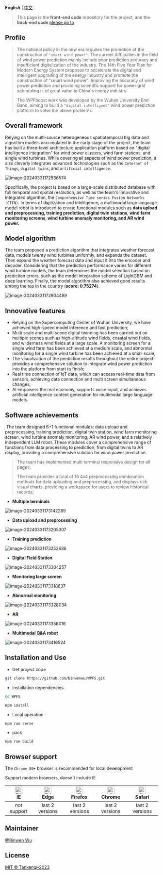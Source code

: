 **English** | [中文](./README.zh-CN.md)

> This page is the **front-end code** repository for the project, and the **back-end code** [please go to](https://github.com/binwenwu/WPFS-BOOT )

## Profile

> The national policy in the new era requires the promotion of the construction of `"smart wind power"`. The current difficulties in the field of wind power prediction mainly include poor prediction accuracy and insufficient digitalization of the industry. The 14th Five Year Plan for Modern Energy System proposes to accelerate the digital and intelligent upgrading of the energy industry and promote the construction of "smart wind power". Improving the accuracy of wind power prediction and providing scientific support for power grid scheduling is of great value to China's energy industry.
>
> The WPFboost work was developed by the Wuhan University End Band, aiming to build a `"digital intelligent"` wind power prediction platform to solve the above problems.

## Overall framework

Relying on the multi-source heterogeneous spatiotemporal big data and algorithm models accumulated in the early stage of the project, the team has built a three-level architecture application platform based on "digital intelligence integration" for wind power clusters, wind farm stations, and single wind turbines. While covering all aspects of wind power prediction, it also cleverly integrates advanced technologies such as the `Internet of Things`, `digital twins`, and `artificial intelligence`.

![image-20240331172536574](https://cdn.jsdelivr.net/gh/binwenwu/picgo_demo/img/image-20240331172536574.png)

Specifically, the project is based on a large-scale distributed database with full temporal and spatial resolution, as well as the team's innovative and integrated algorithm, the `Comprehensive Time series Fusion Networks (CTFN)`. In terms of digitization and intelligence, a multimodal large language model robot is introduced to create functional modules such as **data upload and preprocessing, training prediction, digital twin stations, wind farm monitoring screens, wind turbine anomaly monitoring, and AR wind power.**

## Model algorithm

The team proposed a prediction algorithm that integrates weather forecast data, models twenty wind turbines uniformly, and expands the dataset. Then expand the weather forecast data and input it into the encoder and decoder. Considering that the prediction performance varies for different wind turbine models, the team determines the model selection based on prediction errors, such as the model integration scheme of LightGBM and deep learning. Finally, the model algorithm also achieved good results among the top in the country (**score: 0.75274**).

![image-20240331172804499](https://cdn.jsdelivr.net/gh/binwenwu/picgo_demo/img/image-20240331172804499.png)

## Innovative features

- Relying on the Supercomputing Center of Wuhan University, we have achieved high-speed model inference and fast prediction;
- Multi scale and multi scene digital twinning has been carried out on multiple scenes such as high-altitude wind fields, coastal wind fields, and wilderness wind fields at a large scale. A monitoring screen for a single wind farm has been achieved at a medium scale, and abnormal monitoring for a single wind turbine has been achieved at a small scale;
- The visualization of the prediction results throughout the entire project provides a comprehensive solution to integrate wind power prediction into the platform from start to finish;
- Real time connection of IoT data, which can access real-time data from sensors, achieving data connection and multi screen simultaneous changes;
- AI empowers the real economy, supports voice input, and achieves artificial intelligence content generation for multimodal large language models.

## Software achievements

​	The team designed 6+1 functional modules: data upload and preprocessing, training prediction, digital twin station, wind farm monitoring screen, wind turbine anomaly monitoring, AR wind power, and a relatively independent LLM robot. These modules cover a comprehensive range of functions from data processing to prediction, from digital twins to AR display, providing a comprehensive solution for wind power prediction.

> The team has implemented multi terminal responsive design for all pages;
>
> The team provides a total of 16 4x4 preprocessing combination methods for data uploading and preprocessing, and displays rich visual charts, providing a workspace for users to review historical records;

- **Multiple terminals**

![image-20240331173142289](https://cdn.jsdelivr.net/gh/binwenwu/picgo_demo/img/image-20240331173142289.png)

- **Data upload and preprocessing**

![image-20240331173205307](https://cdn.jsdelivr.net/gh/binwenwu/picgo_demo/img/image-20240331173205307.png)

- **Training prediction**

![image-20240331173252686](https://cdn.jsdelivr.net/gh/binwenwu/picgo_demo/img/image-20240331173252686.png)

- **Digital Field Station**

![image-20240331173304257](https://cdn.jsdelivr.net/gh/binwenwu/picgo_demo/img/image-20240331173304257.png)

- **Monitoring large screen**

![image-20240331173318637](https://cdn.jsdelivr.net/gh/binwenwu/picgo_demo/img/image-20240331173318637.png)

- **Abnormal monitoring**

![image-20240331173328034](https://cdn.jsdelivr.net/gh/binwenwu/picgo_demo/img/image-20240331173328034.png)

- **AR**

![image-20240331173358016](https://cdn.jsdelivr.net/gh/binwenwu/picgo_demo/img/image-20240331173358016.png)

- **Multimodal Q&A robot**

![image-20240331173416524](https://cdn.jsdelivr.net/gh/binwenwu/picgo_demo/img/image-20240331173416524.png)

## Installation and Use

- Get project code

```BASH
git clone https://github.com/binwenwu/WPFS.git
```

- Installation dependencies

```BASH
cd WPFS

npm install
```

- Local operation

```BASH
npm run serve
```

- pack

```bash
npm run build
```

## Browser support

The `Chrome 80+` browser is recommended for local development

Support modern browsers, doesn't include IE

| [<img src="https://raw.githubusercontent.com/alrra/browser-logos/master/src/edge/edge_48x48.png" alt=" Edge" width="24px" height="24px" />](http://godban.github.io/browsers-support-badges/)</br>IE | [<img src="https://raw.githubusercontent.com/alrra/browser-logos/master/src/edge/edge_48x48.png" alt=" Edge" width="24px" height="24px" />](http://godban.github.io/browsers-support-badges/)</br>Edge | [<img src="https://raw.githubusercontent.com/alrra/browser-logos/master/src/firefox/firefox_48x48.png" alt="Firefox" width="24px" height="24px" />](http://godban.github.io/browsers-support-badges/)</br>Firefox | [<img src="https://raw.githubusercontent.com/alrra/browser-logos/master/src/chrome/chrome_48x48.png" alt="Chrome" width="24px" height="24px" />](http://godban.github.io/browsers-support-badges/)</br>Chrome | [<img src="https://raw.githubusercontent.com/alrra/browser-logos/master/src/safari/safari_48x48.png" alt="Safari" width="24px" height="24px" />](http://godban.github.io/browsers-support-badges/)</br>Safari |
| :----------------------------------------------------------: | :----------------------------------------------------------: | :----------------------------------------------------------: | :----------------------------------------------------------: | :----------------------------------------------------------: |
|                         not support                          |                       last 2 versions                        |                       last 2 versions                        |                       last 2 versions                        |                       last 2 versions                        |

## Maintainer

[@Binwen Wu](https://github.com/binwenwu)

## License

[MIT © Tankenqi-2023](./LICENSE)
